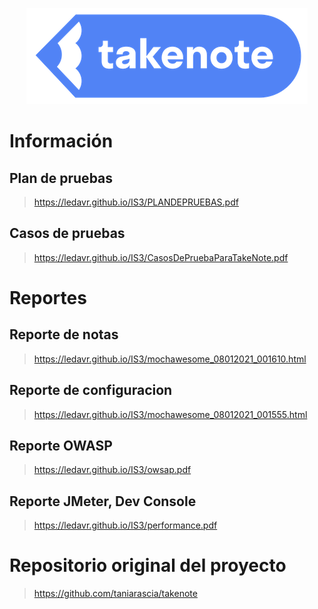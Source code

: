 <p align="center">
  <img src="./assets/logo.png">
</p>


# Información
## Plan de pruebas
> https://ledavr.github.io/IS3/PLANDEPRUEBAS.pdf

## Casos de pruebas
> https://ledavr.github.io/IS3/CasosDePruebaParaTakeNote.pdf


# Reportes
## Reporte de notas
> https://ledavr.github.io/IS3/mochawesome_08012021_001610.html

## Reporte de configuracion
> https://ledavr.github.io/IS3/mochawesome_08012021_001555.html

## Reporte OWASP
> https://ledavr.github.io/IS3/owsap.pdf

## Reporte JMeter, Dev Console
> https://ledavr.github.io/IS3/performance.pdf

# Repositorio original del proyecto
> https://github.com/taniarascia/takenote
